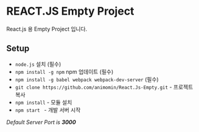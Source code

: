 # REACT.JS Empty Project

React.js 용 Empty Project 입니다. 

## Setup

- ``node.js`` 설치 (필수)
- ``npm install -g npm``  npm 업데이트 (필수)
- ``npm install -g babel webpack webpack-dev-server`` (필수)
- ``git clone https://github.com/animomin/React.Js-Empty.git`` - 프로젝트 복사
- ``npm install`` - 모듈 설치
- ``npm start `` - 개발 서버 시작

*Default Server Port is **3000***
